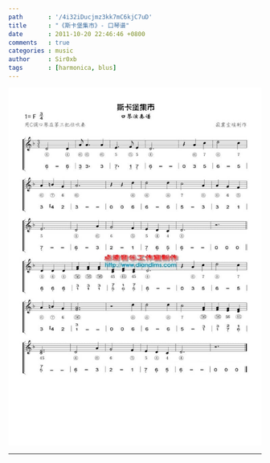 ```yaml
---
path       : '/4i32iDucjmz3kk7mC6kjC7uD'
title      : "《斯卡堡集市》- 口琴谱"
date       : 2011-10-20 22:46:46 +0800
comments   : true
categories : music
author     : Sir0xb
tags       : [harmonica, blus]
---
```


<img src="/images/2011/2011-10-20-224646.jpg" alt="斯卡堡集市" />

***
